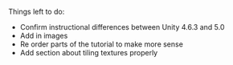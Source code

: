 Things left to do:

- Confirm instructional differences between Unity 4.6.3 and 5.0
- Add in images
- Re order parts of the tutorial to make more sense
- Add section about tiling textures properly 
